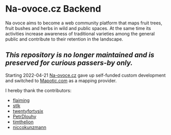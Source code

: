 Na-ovoce.cz Backend
===================

Na ovoce aims to become a web community platform that maps fruit trees, fruit bushes and
herbs in wild and public spaces. At the same time its activities increase awareness
of traditional varieties among the general public and contribute to their retention
in the landscape.

## _This repository is no longer maintained and is preserved for curious passers-by only._ 

Starting 2022-04-21 [Na-ovoce.cz](https://www.na-ovoce.cz/) gave up self-funded custom development
and switched to [Mapotic.com](https://www.mapotic.com/) as a mapping provider.

I hereby thank the contributors:

* [flaiming](https://github.com/flaiming)
* [stlk](https://github.com/stlk)
* [twentyfortysix](https://github.com/twentyfortysix)
* [PetrDlouhy](https://github.com/PetrDlouhy)
* [timthelion](https://github.com/timthelion)
* [niccokunzmann](https://github.com/niccokunzmann)
